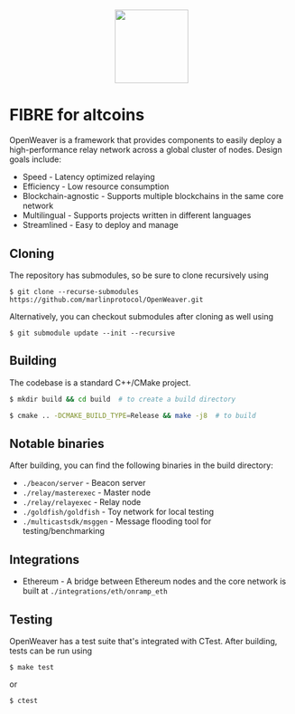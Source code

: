 <h1 align="center">
  <img height="130" src="https://github.com/marlinprotocol/OpenWeaver/blob/master/img/OpenWeaver_Black.jpg?raw=true"/>
</h1>

# FIBRE for altcoins

OpenWeaver is a framework that provides components to easily deploy a high-performance relay network across a global cluster of nodes. Design goals include:

- Speed - Latency optimized relaying
- Efficiency - Low resource consumption
- Blockchain-agnostic - Supports multiple blockchains in the same core network
- Multilingual - Supports projects written in different languages
- Streamlined - Easy to deploy and manage

## Cloning

The repository has submodules, so be sure to clone recursively using
```
$ git clone --recurse-submodules https://github.com/marlinprotocol/OpenWeaver.git
```

Alternatively, you can checkout submodules after cloning as well using
```
$ git submodule update --init --recursive
```

## Building

The codebase is a standard C++/CMake project.
```sh
$ mkdir build && cd build  # to create a build directory

$ cmake .. -DCMAKE_BUILD_TYPE=Release && make -j8  # to build
```

## Notable binaries

After building, you can find the following binaries in the build directory:
- `./beacon/server` - Beacon server
- `./relay/masterexec` - Master node
- `./relay/relayexec` - Relay node
- `./goldfish/goldfish` - Toy network for local testing
- `./multicastsdk/msggen` - Message flooding tool for testing/benchmarking

## Integrations

- Ethereum - A bridge between Ethereum nodes and the core network is built at `./integrations/eth/onramp_eth`

## Testing

OpenWeaver has a test suite that's integrated with CTest. After building, tests can be run using
```
$ make test
```
or
```
$ ctest
```
